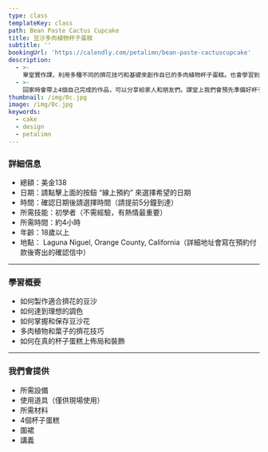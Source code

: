 ```yaml
---
type: class
templateKey: class
path: Bean Paste Cactus Cupcake
title: 豆沙多肉植物杯子蛋糕
subtitle: ''
bookingUrl: 'https://calendly.com/petalimn/bean-paste-cactuscupcake'
description:
  - >-
    單堂實作課，利用多種不同的擠花技巧和基礎來創作自已的多肉植物杯子蛋糕。也會學習到如何製作適合擠花的豆沙，以及如何完整的裝飾杯子蛋糕。
  - >-
    回家時會帶上4個自己完成的作品，可以分享給家人和朋友們。課堂上我們會預先準備好杯子蛋糕，這樣同學們可以專注在擠花上面喔。
thumbnail: /img/0c.jpg
image: /img/0c.jpg
keywords:
  - cake
  - design
  - petalimn
---
```


### 詳細信息

* 總額：美金138
* 日期：請點擊上面的按鈕 “線上預約” 來選擇希望的日期
* 時間：確認日期後請選擇時間（請提前5分鐘到達）
* 所需技能：初學者（不需經驗，有熱情最重要）
* 所需時間：約4小時
* 年齡：18歲以上
* 地點： Laguna Niguel, Orange County, California（詳細地址會寫在預約付款後寄出的確認信中）

---

### 學習概要

* 如何製作適合擠花的豆沙
* 如何達到理想的調色
* 如何掌握和保存豆沙花
* 多肉植物和葉子的擠花技巧
* 如何在真的杯子蛋糕上佈局和裝飾

---

### 我們會提供

* 所需設備
* 使用道具（僅供現場使用）
* 所需材料
* 4個杯子蛋糕
* 圍裙
* 講義
